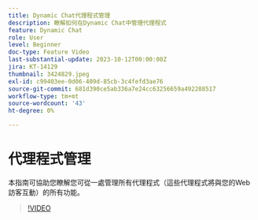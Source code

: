```yaml
---
title: Dynamic Chat代理程式管理
description: 瞭解如何在Dynamic Chat中管理代理程式
feature: Dynamic Chat
role: User
level: Beginner
doc-type: Feature Video
last-substantial-update: 2023-10-12T00:00:00Z
jira: KT-14129
thumbnail: 3424829.jpeg
exl-id: c99403ee-0d06-409d-85cb-3c4fefd3ae76
source-git-commit: 681d390ce5ab336a7e24cc63256659a492288517
workflow-type: tm+mt
source-wordcount: '43'
ht-degree: 0%

---
```


# 代理程式管理

本指南可協助您瞭解您可從一處管理所有代理程式（這些代理程式將與您的Web訪客互動）的所有功能。


>[!VIDEO](https://video.tv.adobe.com/v/3447244/?learn=on&captions=chi_hant)
